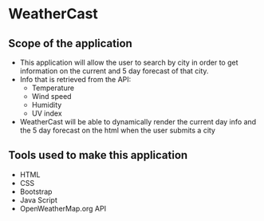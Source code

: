 # WeatherCast
 ## Scope of the application 
 - This application will allow the user to search by city in order to get information on the current and 5 day forecast of that city.
 - Info that is retrieved from the API:
    - Temperature 
    - Wind speed
    - Humidity
    - UV index
- WeatherCast will be able to dynamically render the current day info and the 5 day forecast on the html when the user submits a city


## Tools used to make this application 
- HTML
- CSS
- Bootstrap
- Java Script
- OpenWeatherMap.org API
